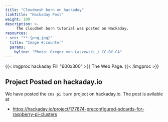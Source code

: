 ```yaml
---
title: "Cloudmesh burn on hackaday"
linkTitle: "Hackaday Post"
weight: 100
description: >-
     The cloudmeh burn tutorial was posted on Hackaday.
resources:
- src: "**.{png,jpg}"
  title: "Image #:counter"
  params:
    byline: "Photo: Gregor von Laszewski / CC-BY-CA"
---
```


{{< imgproc hackaday Fill "600x300" >}}
The Web Page.
{{< /imgproc >}}

## Project Posted on hackaday.io

We have posted the `cms pi burn` project on hackaday.io. The post is avilable
at

* <https://hackaday.io/project/177874-preconfigured-sdcards-for-raspberry-pi-clusters>

